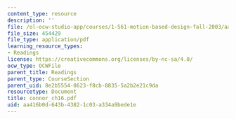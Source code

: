 ```yaml
---
content_type: resource
description: ''
file: /ol-ocw-studio-app/courses/1-561-motion-based-design-fall-2003/aa416b0d643b43821c03a334a9bede1e_connor_ch16.pdf
file_size: 454429
file_type: application/pdf
learning_resource_types:
- Readings
license: https://creativecommons.org/licenses/by-nc-sa/4.0/
ocw_type: OCWFile
parent_title: Readings
parent_type: CourseSection
parent_uid: 8e2b5554-8623-f8cb-8835-5a2b2e21c9da
resourcetype: Document
title: connor_ch16.pdf
uid: aa416b0d-643b-4382-1c03-a334a9bede1e
---
```

